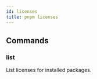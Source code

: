 ```yaml
---
id: licenses
title: pnpm licenses
---
```


## Commands

### list

List licenses for installed packages.
